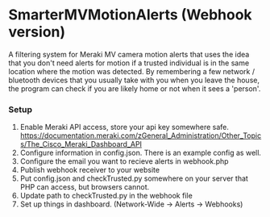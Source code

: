 # SmarterMVMotionAlerts (Webhook version)
A filtering system for Meraki MV camera motion alerts that uses the idea that you don't need alerts for motion if a trusted individual is in the same location where the motion was detected. By remembering a few network / bluetooth devices that you usually take with you when you leave the house, the program can check if you are likely home or not when it sees a 'person'. 


### Setup
1. Enable Meraki API access, store your api key somewhere safe.  https://documentation.meraki.com/zGeneral_Administration/Other_Topics/The_Cisco_Meraki_Dashboard_API
2. Configure information in config.json. There is an example config as well.
3. Configure the email you want to recieve alerts in webhook.php
4. Publish webhook receiver to your website
5. Put config.json and checkTrusted.py somewhere on your server that PHP can access, but browsers cannot. 
6. Update path to checkTrusted.py in the webhook file
7. Set up things in dashboard. (Network-Wide -> Alerts -> Webhooks)
